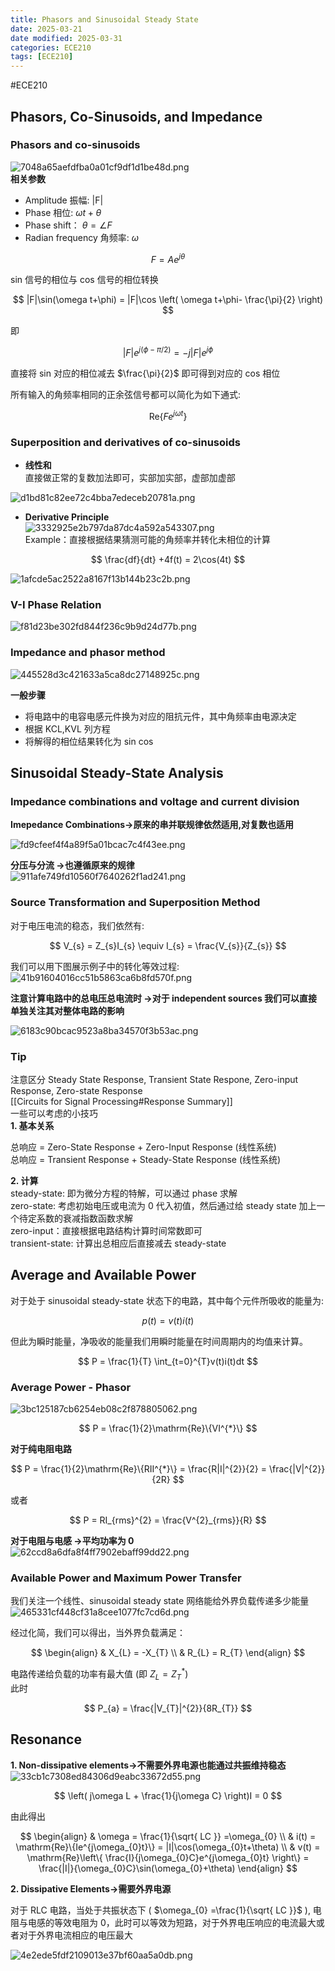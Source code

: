 ```yaml
---
title: Phasors and Sinusoidal Steady State
date: 2025-03-21
date modified: 2025-03-31
categories: ECE210
tags: [ECE210]
---
```


#ECE210

## Phasors, Co-Sinusoids, and Impedance

### Phasors and co-sinusoids

![7048a65aefdfba0a01cf9df1d1be48d.png](https://s2.loli.net/2025/03/23/5PhtsbnepzEwGWy.png)  
**相关参数**
- Amplitude 振幅: |F|
- Phase 相位: $\omega t+\theta$
- Phase shift： $\theta= \angle F$
- Radian frequency 角频率: $\omega$

$$
F = Ae^{j\theta}
$$

sin 信号的相位与 cos 信号的相位转换

$$
|F|\sin(\omega t+\phi) = |F|\cos \left( \omega t+\phi- \frac{\pi}{2} \right)
$$

即

$$
|F|e^{j(\phi-\pi/2)} = -j |F|e^{j\phi}
$$

直接将 sin 对应的相位减去 $\frac{\pi}{2}$ 即可得到对应的 cos 相位

所有输入的角频率相同的正余弦信号都可以简化为如下通式:

$$
\mathrm{Re}\{Fe^{j\omega t}\}
$$

### Superposition and derivatives of co-sinusoids

- **线性和**  
直接做正常的复数加法即可，实部加实部，虚部加虚部

![d1bd81c82ee72c4bba7edeceb20781a.png](https://s2.loli.net/2025/03/23/6GUE9Tt5JDnPwoW.png)

- **Derivative Principle**  
![3332925e2b797da87dc4a592a543307.png](https://s2.loli.net/2025/03/23/wOrnEb8ZvqxWFM6.png)  
Example：直接根据结果猜测可能的角频率并转化未相位的计算

$$
\frac{df}{dt} +4f(t) = 2\cos(4t)
$$

![1afcde5ac2522a8167f13b144b23c2b.png](https://s2.loli.net/2025/03/23/xP19ZLMD7JCRfQq.png)

### V-I Phase Relation

![f81d23be302fd844f236c9b9d24d77b.png](https://s2.loli.net/2025/03/23/qg2UIHCNBEtjxMi.png)

### Impedance and phasor method

![445528d3c421633a5ca8dc27148925c.png](https://s2.loli.net/2025/03/23/KIJqzuFbCoNrWec.png)

**一般步骤**
- 将电路中的电容电感元件换为对应的阻抗元件，其中角频率由电源决定
- 根据 KCL,KVL 列方程
- 将解得的相位结果转化为 sin cos

## Sinusoidal Steady-State Analysis

### Impedance combinations and voltage and current division

**Imepedance Combinations->原来的串并联规律依然适用,对复数也适用**

![fd9cfeef4f4a89f5a01bcac7c4f43ee.png](https://s2.loli.net/2025/03/23/VbdmevM8f6gto92.png)

**分压与分流 ->也遵循原来的规律**  
![911afe749fd10560f7640262f1ad241.png](https://s2.loli.net/2025/03/23/tU5KbHCsE7iD2O1.png)

### Source Transformation and Superposition Method

对于电压电流的稳态，我们依然有:

$$
V_{s} = Z_{s}I_{s} \equiv I_{s} = \frac{V_{s}}{Z_{s}}
$$

我们可以用下图展示例子中的转化等效过程:  
![41b91604016cc51b5863ca6b8fd570f.png](https://s2.loli.net/2025/03/23/DArVsj7x8SKnQMX.png)

**注意计算电路中的总电压总电流时 ->对于 independent sources 我们可以直接单独关注其对整体电路的影响**


![6183c90bcac9523a8ba34570f3b53ac.png](https://s2.loli.net/2025/03/23/1U5NZJS2np4KzcY.png)

### Tip

注意区分 Steady State Response, Transient State Respone, Zero-input Response, Zero-state Response  
[[Circuits for Signal Processing#Response Summary]]  
一些可以考虑的小技巧  
**1. 基本关系**

总响应 = Zero-State Response + Zero-Input Response  (线性系统)  
总响应 = Transient Response + Steady-State Response  (线性系统)

**2. 计算**  
steady-state: 即为微分方程的特解，可以通过 phase 求解  
zero-state: 考虑初始电压或电流为 0 代入初值，然后通过给 steady state 加上一个待定系数的衰减指数函数求解  
zero-input：直接根据电路结构计算时间常数即可  
transient-state: 计算出总相应后直接减去 steady-state

## Average and Available Power

对于处于 sinusoidal steady-state 状态下的电路，其中每个元件所吸收的能量为:

$$
p(t) = v(t)i(t)
$$

但此为瞬时能量，净吸收的能量我们用瞬时能量在时间周期内的均值来计算。

$$
P = \frac{1}{T} \int_{t=0}^{T}v(t)i(t)dt 
$$

### Average Power - Phasor

![3bc125187cb6254eb08c2f878805062.png](https://s2.loli.net/2025/03/31/6xyJpn5h4EjsNIT.png)

$$
P = \frac{1}{2}\mathrm{Re}\{VI^{*}\}
$$

**对于纯电阻电路**

$$
P = \frac{1}{2}\mathrm{Re}\{RII^{*}\} = \frac{R|I|^{2}}{2} = \frac{|V|^{2}}{2R}
$$

 或者

$$
P = RI_{rms}^{2} = \frac{V^{2}_{rms}}{R}
$$

**对于电阻与电感 ->平均功率为 0**  
![62ccd8a6dfa8f4ff7902ebaff99dd22.png](https://s2.loli.net/2025/03/31/9bamAg4TYj56P7D.png)

### Available Power and Maximum Power Transfer

我们关注一个线性、sinusoidal steady state 网络能给外界负载传递多少能量  
![465331cf448cf31a8cee1077fc7cd6d.png](https://s2.loli.net/2025/03/31/Dz2gtRNF8Gjc7rX.png)

经过化简，我们可以得出，当外界负载满足：

$$
\begin{align}
& X_{L} = -X_{T} \\
& R_{L} = R_{T}
\end{align}
$$

电路传递给负载的功率有最大值 (即 $Z_{L} =Z_{T}^{*}$)  
此时

$$
P_{a} = \frac{|V_{T}|^{2}}{8R_{T}}
$$

## Resonance

**1. Non-dissipative elements->不需要外界电源也能通过共振维持稳态**  
![33cb1c7308ed84306d9eabc33672d55.png](https://s2.loli.net/2025/03/31/orxgvD4dPYeQcEB.png)

$$
\left( j\omega L + \frac{1}{j\omega C} \right)I = 0
$$

由此得出

$$
\begin{align}
& \omega = \frac{1}{\sqrt{ LC }} =\omega_{0} \\
& i(t) = \mathrm{Re}\{Ie^{j\omega_{0}t}\} = |I|\cos(\omega_{0}t+\theta) \\
& v(t) = \mathrm{Re}\left\{ \frac{I}{j\omega_{0}C}e^{j\omega_{0}t} \right\} = \frac{|I|}{\omega_{0}C}\sin(\omega_{0}+\theta)
\end{align}
$$

**2. Dissipative Elements->需要外界电源**

对于 RLC 电路，当处于共振状态下 ( $\omega_{0} =\frac{1}{\sqrt{ LC }}$ ), 电阻与电感的等效电阻为 0，此时可以等效为短路，对于外界电压响应的电流最大或者对于外界电流相应的电压最大

![4e2ede5fdf2109013e37bf60aa5a0db.png](https://s2.loli.net/2025/03/31/et8flOU92SFgqEm.png)
